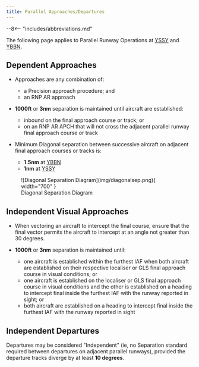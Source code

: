 ```yaml
---
title: Parallel Approaches/Departures
---
```


--8<-- "includes/abbreviations.md"

The following page applies to Parallel Runway Operations at [YSSY](../../terminal/sydney/#parallel-runway-operations) and [YBBN](../../terminal/brisbane/#parallel-runway-operations).

## Dependent Approaches
- Approaches are any combination of:  
    - a Precision approach procedure; and  
    - an RNP AR approach

- **1000ft** or **3nm** separation is maintained until aircraft are established:  
    - inbound on the final approach course or track; or  
    - on an RNP AR APCH that will not cross the adjacent parallel runway final approach course or track

- Minimum Diagonal separation between successive aircraft on adjacent final approach courses or tracks is:  
    - **1.5nm** at [YBBN](../../terminal/brisbane/#parallel-runway-operations)  
    - **1nm** at [YSSY](../../terminal/sydney/#parallel-runway-operations)

<figure markdown>
![Diagonal Separation Diagram](img/diagonalsep.png){ width="700" }
  <figcaption>Diagonal Separation Diagram</figcaption>
</figure>

## Independent Visual Approaches
- When vectoring an aircraft to intercept the final course, ensure that the final vector permits the aircraft to intercept at an angle not greater than 30 degrees.

- **1000ft** or **3nm** separation is maintained until:  
    - one aircraft is established within the furthest IAF when both aircraft are established on their respective localiser or GLS final approach course in visual conditions; or  
    - one aircraft is established on the localiser or GLS final approach course in visual conditions and the other is established on a heading to intercept final inside the furthest IAF with the runway reported in sight; or  
    - both aircraft are established on a heading to intercept final inside the furthest IAF with the runway reported in sight

## Independent Departures
Departures may be considered "Independent" (ie, no Separation standard required between departures on adjacent parallel runways), provided the departure tracks diverge by at least **10 degrees**.